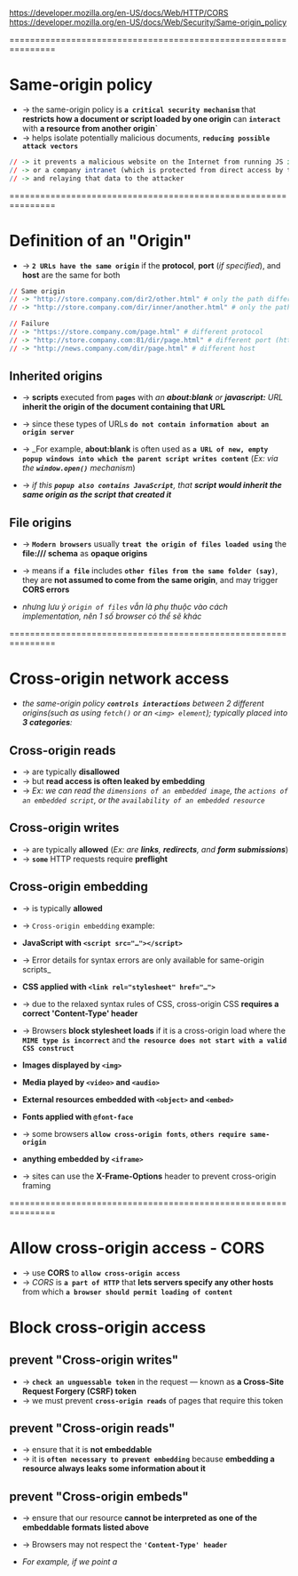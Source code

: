 https://developer.mozilla.org/en-US/docs/Web/HTTP/CORS
https://developer.mozilla.org/en-US/docs/Web/Security/Same-origin_policy

===============================================================
# Same-origin policy
* -> the same-origin policy is **`a critical security mechanism`** that **restricts how a document or script loaded by one origin** can **`interact`** with **a resource from another origin`**
* -> helps isolate potentially malicious documents, **`reducing possible attack vectors`**

```r - For example
// -> it prevents a malicious website on the Internet from running JS in a browser to read data from a third-party webmail service (which the user is signed into) 
// -> or a company intranet (which is protected from direct access by the attacker by not having a public IP address) 
// -> and relaying that data to the attacker
```

===============================================================
# Definition of an "Origin"
* -> **`2 URLs have the same origin`** if the **protocol**, **port** (_if specified_), and **host** are the same for both

```r - Example: http://store.company.com/dir/page.html
// Same origin
// -> "http://store.company.com/dir2/other.html" # only the path differs
// -> "http://store.company.com/dir/inner/another.html" # only the path differs

// Failure
// -> "https://store.company.com/page.html" # different protocol
// -> "http://store.company.com:81/dir/page.html" # different port (http:// is port 80 by default)
// -> "http://news.company.com/dir/page.html" # different host
```

## Inherited origins
* -> **scripts** executed from **`pages`** with _an **about:blank** or **javascript:** URL_ **inherit the origin of the document containing that URL**
* -> since these types of URLs **`do not contain information about an origin server`**

* -> _For example, **about:blank** is often used as **`a URL of new, empty popup windows into which the parent script writes content`** (_Ex: via the **`window.open()`** mechanism_)
* -> _if this **`popup also contains JavaScript`**, that **script would inherit the same origin as the script that created it**_

## File origins
* -> **`Modern browsers`** usually **`treat the origin of files loaded using`** the **file:/// schema** as **opaque origins**
* -> means if **`a file`** includes **`other files from the same folder (say)`**, they are **not assumed to come from the same origin**, and may trigger **CORS errors**

* _nhưng lưu ý `origin of files` vẫn là phụ thuộc vào cách implementation, nên 1 số browser có thể sẽ khác_

===============================================================
# Cross-origin network access
* _the same-origin policy **`controls interactions`** between 2 different origins(_such as using `fetch()` or an `<img> element`_); typically placed into **3 categories**:_

## Cross-origin reads
* ->  are typically **disallowed**
* -> but **read access is often leaked by embedding**
* -> _Ex: we can read the `dimensions of an embedded image`, the `actions of an embedded script`, or the `availability of an embedded resource`_

## Cross-origin writes
* -> are typically **allowed** (_Ex: are **links**, **redirects**, and **form submissions**_)
* -> **`some`** HTTP requests require **preflight**

## **Cross-origin embedding** 
* -> is typically **allowed**
* -> `Cross-origin embedding` example:

* **JavaScript with `<script src="…"></script>`**
* -> Error details for syntax errors are only available for same-origin scripts_

* **CSS applied with `<link rel="stylesheet" href="…">`**
* -> due to the relaxed syntax rules of CSS, cross-origin CSS **requires a correct 'Content-Type' header**
* -> Browsers **block stylesheet loads** if it is a cross-origin load where the **`MIME type is incorrect`** and **`the resource does not start with a valid CSS construct`**

* **Images displayed by `<img>`**

* **Media played by `<video>` and `<audio>`**

* **External resources embedded with `<object>` and `<embed>`**

* **Fonts applied with `@font-face`**
* -> some browsers **`allow cross-origin fonts`**, **`others require same-origin`**

* **anything embedded by `<iframe>`**
* -> sites can use the **X-Frame-Options** header to prevent cross-origin framing

===============================================================
# Allow cross-origin access - CORS
* -> use **CORS** to **`allow cross-origin access`**
* -> _CORS_ is **`a part of HTTP`** that **lets servers specify any other hosts** from which **`a browser should permit loading of content`**

# Block cross-origin access 

## prevent "Cross-origin writes"
* -> **`check an unguessable token`** in the request — known as **a Cross-Site Request Forgery (CSRF) token**
* -> we must prevent **`cross-origin reads`** of pages that require this token

## prevent "Cross-origin reads"
* -> ensure that it is **not embeddable**
* -> it is **`often necessary to prevent embedding`** because **embedding a resource always leaks some information about it**

## prevent "Cross-origin embeds"
* -> ensure that our resource **cannot be interpreted as one of the embeddable formats listed above**
* -> Browsers may not respect the **`'Content-Type' header`**

* _For example, if we point a <script/> tag at an HTML document, the browser will try to parse the HTML as JavaScript_

* -> when **`our resource is not an entry point to our site`**, we can also **use a CSRF token to prevent embedding**

===============================================================
# Cross-origin script API access

## Communicate between documents from different "origins"
* -> use **window.postMessage**

## Reference between documents from different "origins"
* -> **javaScript APIs** like **`iframe.contentWindow`**, **`window.parent`**, **`window.open`**, and **`window.opener`** allow **documents to directly reference each other** 
* -> when **`2 documents do not have the same origin`**, **`these references`** provide **very limited access to "Window" and "Location" objects**

### Window
* -> cross-origin access to **`Window properties`** is allowed: **window.blur**, **window.close**, **window.focus**, **window.postMessage**
* -> attribute: **window.closed**, **window.frames**, **window.length**, **window.location**, **window.opener**, **window.parent**, **window.self**, **window.top**, **window.window**

### Location
* -> cross-origin access to **`Location properties`** is allowed: **location.replace**, **location.href**

===============================================================
# Cross-origin data storage access

* _access to **data stored** in the browser (such as **`Web Storage`** and **`IndexedDB`**)_
* -> are **separated by origin**
* -> **`each origin gets its own separate storage`**, and JavaScript in one origin cannot read from or write to the storage belonging to another origin

* **Cookies** use a **`separate definition of origins`**
* -> a page can **`set a cookie for its own domain or any parent domain`**, as long as the parent domain is not a public suffix
* -> _Firefox and Chrome use the **`Public Suffix List`** to determine if a domain is a public suffix_
* -> when we set a cookie, we can **`limit its availability`** using the **Domain**, **Path**, **Secure**, and **HttpOnly** flags
* -> when we read a cookie, we **cannot see from where it was set**; 
* -> even if we **`use only secure 'https' connections`**, **`any cookie we see`** may have been set **using an insecure connection**
